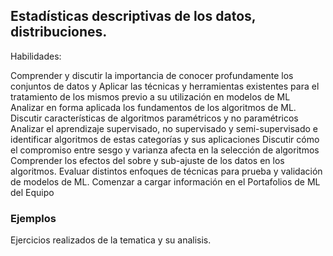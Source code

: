 ## Estadísticas descriptivas de los datos, distribuciones.

Habilidades:

Comprender y discutir la importancia de conocer profundamente los conjuntos de datos y
Aplicar las técnicas y herramientas existentes para el tratamiento de los mismos previo a su utilización en modelos de ML
Analizar en forma aplicada los fundamentos de los algoritmos de ML.
Discutir características de algoritmos paramétricos y no paramétricos
Analizar el aprendizaje supervisado, no supervisado y semi-supervisado e identificar algoritmos de estas categorías y sus aplicaciones
Discutir cómo el compromiso entre sesgo y varianza afecta en la selección de algoritmos
Comprender los efectos del sobre y sub-ajuste de los datos en los algoritmos.
Evaluar distintos enfoques de técnicas para prueba y validación de modelos de ML.
Comenzar a cargar información en el Portafolios de ML del Equipo 

### Ejemplos

Ejercicios realizados de la tematica y su analisis.
